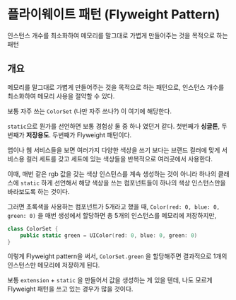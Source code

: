 # 플라이웨이트 패턴 (Flyweight Pattern)

인스턴스 개수를 최소화하여 메모리를 말그대로 가볍게 만들어주는 것을 목적으로 하는 패턴

## 개요

메모리를 말그대로 가볍게 만들어주는 것을 목적으로 하는 패턴으로, 인스턴스 개수를 최소화하여 메모리 사용을 절약할 수 있다.

보통 자주 쓰는 `ColorSet` (나만 자주 쓰나?) 이 여기에 해당한다.

`static`으로 뭔가를 선언하면 보통 경험상 둘 중 하나 였던거 같다. 첫번째가 **싱글톤**, 두번째가 **저장용도**. 두번째가 Flyweight 패턴이다.

앱이나 웹 서비스들을 보면 여러가지 다양한 색상을 쓰기 보다는 브랜드 컬러에 맞게 서비스용 컬러 세트를 갖고 세트에 있는 색상들을 반복적으로 여러곳에서 사용한다.

이때, 매번 같은 rgb 값을 갖는 색상 인스턴스를 계속 생성하는 것이 아니라 하나의 클래스에 `static` 하게 선언해서 해당 색상을 쓰는 컴포넌트들이 하나의 색상 인스턴스만을 바라보도록 하는 것이다.

그러면 초록색을 사용하는 컴포넌트가 5개라고 했을 때, `Color(red: 0, blue: 0, green: 0)` 을 매번 생성에서 할당하면 총 5개의 인스턴스를 메모리에 저장하지만,

```swift
class ColorSet {
    public static green = UIColor(red: 0, blue: 0, green: 0)
}
```
이렇게 Flyweight pattern을 써서, `ColorSet.green` 을 할당해주면 결과적으로 1개의 인스턴스만 메모리에 저장하게 된다.


보통 `extension` + `static` 을 만들어서 값을 생성하는 게 있을 텐데, 나도 모르게 Flyweight 패턴을 쓰고 있는 경우가 많을 것이다.
